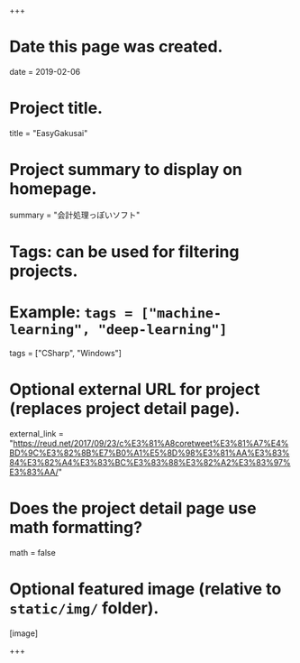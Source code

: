 +++
# Date this page was created.
date = 2019-02-06

# Project title.
title = "EasyGakusai"

# Project summary to display on homepage.
summary = "会計処理っぽいソフト"



# Tags: can be used for filtering projects.
# Example: `tags = ["machine-learning", "deep-learning"]`
tags = ["CSharp", "Windows"]

# Optional external URL for project (replaces project detail page).
external_link = "https://reud.net/2017/09/23/c%E3%81%A8coretweet%E3%81%A7%E4%BD%9C%E3%82%8B%E7%B0%A1%E5%8D%98%E3%81%AA%E3%83%84%E3%82%A4%E3%83%BC%E3%83%88%E3%82%A2%E3%83%97%E3%83%AA/"

# Does the project detail page use math formatting?
math = false

# Optional featured image (relative to `static/img/` folder).
[image]

+++
